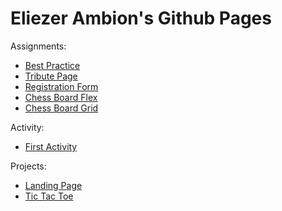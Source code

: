 # **Eliezer Ambion's Github Pages**

Assignments:
- [Best Practice](Best-Practice/index.html)
- [Tribute Page](Tribute-page/index.html)
- [Registration Form](Form/html/index.html)
- [Chess Board Flex](ChessFlex/index.html)
- [Chess Board Grid](ChessGrid/index.html)


Activity:
- [First Activity](Activity-1/index.html)

Projects:
- [Landing Page](Landing-Page/html/index.html)
- [Tic Tac Toe](tic-tac-toe/index.html)
